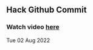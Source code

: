 
 ## Hack Github Commit 
 ### Watch video <a href="https://www.youtube.com">here</a> 
 Tue 02 Aug 2022 
